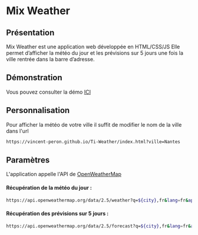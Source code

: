 #  Mix Weather


##  Présentation

Mix Weather est une application web développée en HTML/CSS/JS
Elle permet d’afficher la météo du jour et les prévisions sur 5 jours une fois la ville rentrée dans la barre d’adresse.

##  Démonstration

Vous pouvez consulter la démo [ICI](https://vincent-peron.github.io/Ti-Weather/index.html?ville=Nantes)

  
##  Personnalisation
Pour afficher la météo de votre ville il suffit de modifier le nom de la ville dans l'url

```bash
https://vincent-peron.github.io/Ti-Weather/index.html?ville=Nantes
```

##  Paramètres

 L'application appelle l'API de [OpenWeatherMap](https://openweathermap.org/)

#### Récupération de la météo du jour :
```bash
https://api.openweathermap.org/data/2.5/weather?q=${city},fr&lang=fr&appid=c21a75b667d6f7abb81f118dcf8d4611&units=metric
```

#### Récupération des prévisions sur 5 jours :

```bash
https://api.openweathermap.org/data/2.5/forecast?q=${city},fr&lang=fr&appid=c21a75b667d6f7abb81f118dcf8d4611&units=metric
```
